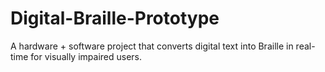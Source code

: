 # Digital-Braille-Prototype
A hardware + software project that converts digital text into Braille in real-time for visually impaired users.
